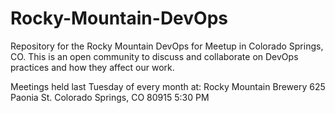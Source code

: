 # Rocky-Mountain-DevOps
Repository for the Rocky Mountain DevOps for Meetup in Colorado Springs, CO.
This is an open community to discuss and collaborate on DevOps practices and how they affect our work.

Meetings held last Tuesday of every month at:
Rocky Mountain Brewery
625 Paonia St.
Colorado Springs, CO 80915
5:30 PM

